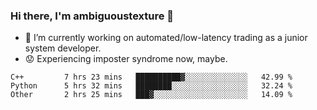 ### Hi there, I'm ambiguoustexture 👋

<!--
**ambiguoustexture/ambiguoustexture** is a ✨ _special_ ✨ repository because its `README.md` (this file) appears on your GitHub profile.

Here are some ideas to get you started:
-->
- 🔭 I’m currently working on automated/low-latency trading as a junior system developer.
- :worried: Experiencing imposter syndrome now, maybe.

<!--START_SECTION:waka-->

```text
C++         7 hrs 23 mins   ██████████▓░░░░░░░░░░░░░░   42.99 %
Python      5 hrs 32 mins   ████████░░░░░░░░░░░░░░░░░   32.24 %
Other       2 hrs 25 mins   ███▓░░░░░░░░░░░░░░░░░░░░░   14.09 %
```

<!--END_SECTION:waka-->
